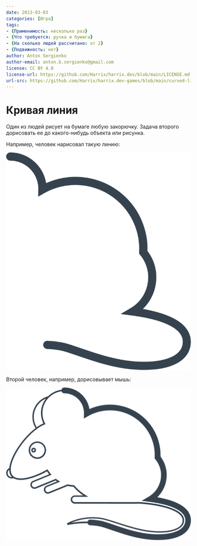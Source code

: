 ```yaml
---
date: 2013-03-03
categories: [Игра]
tags:
- {Применимость: несколько раз}
- {Что требуется: ручка и бумага}
- {На сколько людей рассчитано: от 2}
- {Подвижность: нет}
author: Anton Sergienko
author-email: anton.b.sergienko@gmail.com
license: CC BY 4.0
license-url: https://github.com/Harrix/harrix.dev/blob/main/LICENSE.md
url-src: https://github.com/Harrix/harrix.dev-games/blob/main/curved-line/curved-line.md
---
```


# Кривая линия

Один из людей рисует на бумаге любую закорючку. Задача второго дорисовать ее до какого-нибудь объекта или рисунка.

Например, человек нарисовал такую линию:

![Кривая линия](img/curved-line_01.svg)

Второй человек, например, дорисовывает мышь:

![Мышь](img/curved-line_02.svg)
